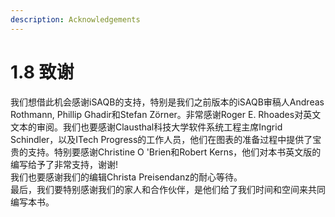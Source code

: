 ```yaml
---
description: Acknowledgements
---
```


# 1.8 致谢

我们想借此机会感谢iSAQB的支持，特别是我们之前版本的iSAQB审稿人Andreas Rothmann, Phillip Ghadir和Stefan Zörner。非常感谢Roger E. Rhoades对英文文本的审阅。我们也要感谢Clausthal科技大学软件系统工程主席Ingrid Schindler，以及ITech Progress的工作人员，他们在图表的准备过程中提供了宝贵的支持。特别要感谢Christine O 'Brien和Robert Kerns，他们对本书英文版的编写给予了非常支持，谢谢!\
我们也要感谢我们的编辑Christa Preisendanz的耐心等待。\
最后，我们要特别感谢我们的家人和合作伙伴，是他们给了我们时间和空间来共同编写本书。
